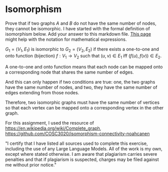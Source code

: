 # Isomorphism

Prove that if two graphs $A$ and $B$ do not have the same number of nodes, they
cannot be isomorphic. I have started with the formal definition of isomorphism
below. Add your answer to this markdown file. [This
page](https://docs.github.com/en/get-started/writing-on-github/working-with-advanced-formatting/writing-mathematical-expressions)
might help with the notation for mathematical expressions.

$G_1=(V_1 , E_1)$ is isomorphic to $G_2 = (V_2, E_2)$ if there exists a
one-to-one and onto function (bijection) $f: V_1 \rightarrow V_2$ such that $(u,v)
\in E_1$ iff $(f(u),f(v)) \in E_2$.

A one-to-one and onto function means that each node can be mapped onto a corresponding node that shares the same number of edges.


And this can only happen if two conditions are true: one, the two graphs have the same number of nodes, and two, they have the same number of edges extending from those nodes. 


Therefore, two isomorphic graphs must have the same number of vertices so that each vertex can be mapped onto a corresponding vertex in the other graph.



For this assignment, I used the resource of https://en.wikipedia.org/wiki/Complete_graph, https://github.com/COSC3020/isomorphism-connectivity-noahcanen

"I certify that I have listed all sources used to complete this exercise, including the use of any Large Language Models. All of the work is my own, except where stated otherwise. I am aware that plagiarism carries severe penalties and that if plagiarism is suspected, charges may be filed against me without prior notice."

